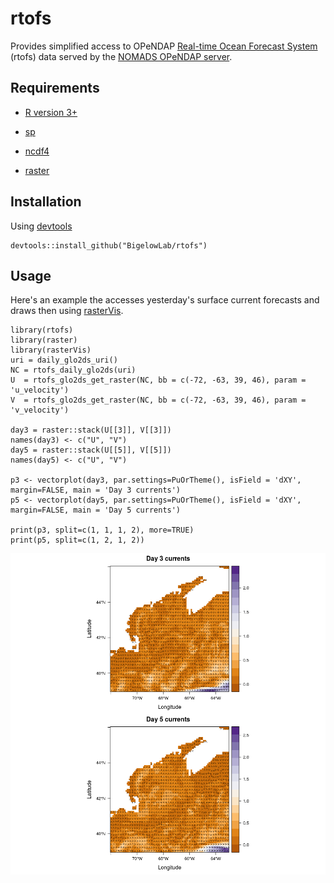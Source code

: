 # rtofs

Provides simplified access to OPeNDAP [Real-time Ocean Forecast System](https://polar.ncep.noaa.gov/global/nc/) 
(rtofs) data served by the [NOMADS OPeNDAP server](https://nomads.ncep.noaa.gov/).

## Requirements

+ [R version 3+](https://www.r-project.org/)

+ [sp](https://CRAN.R-project.org/package=sp) 
    
+ [ncdf4](https://CRAN.R-project.org/package=ncdf4)
    
+ [raster](https://CRAN.R-project.org/package=raster)

## Installation

Using [devtools](https://CRAN.R-project.org/package=devtools)

```
devtools::install_github("BigelowLab/rtofs")
```

## Usage

Here's an example the accesses yesterday's surface current forecasts and draws
then using [rasterVis](https://CRAN.R-project.org/package=rasterVis).

```
library(rtofs)
library(raster)
library(rasterVis)
uri = daily_glo2ds_uri()
NC = rtofs_daily_glo2ds(uri)
U  = rtofs_glo2ds_get_raster(NC, bb = c(-72, -63, 39, 46), param = 'u_velocity')
V  = rtofs_glo2ds_get_raster(NC, bb = c(-72, -63, 39, 46), param = 'v_velocity')

day3 = raster::stack(U[[3]], V[[3]])
names(day3) <- c("U", "V")
day5 = raster::stack(U[[5]], V[[5]])
names(day5) <- c("U", "V")

p3 <- vectorplot(day3, par.settings=PuOrTheme(), isField = 'dXY', margin=FALSE, main = 'Day 3 currents')
p5 <- vectorplot(day5, par.settings=PuOrTheme(), isField = 'dXY', margin=FALSE, main = 'Day 5 currents')
  
print(p3, split=c(1, 1, 1, 2), more=TRUE)
print(p5, split=c(1, 2, 1, 2))
```

![image](https://github.com/BigelowLab/rtofs/blob/master/inst/currents-day3-day5.png)
